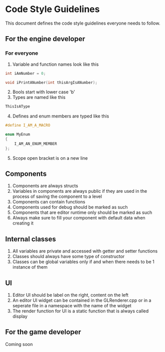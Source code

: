# Code Style Guidelines
This document defines the code style guidelines everyone needs to follow.
## For the engine developer
### For everyone
1.  Variable and function names look like this
```cpp
int iAmNumber = 0;

void iPrintANumber(int thisArgIsANumber);
```
2.  Bools start with lower case 'b'
3.  Types are named like this
```cpp
ThisIsAType
```
4.  Defines and enum members are typed like this
```cpp
#define I_AM_A_MACRO

enum MyEnum
{
    I_AM_AN_ENUM_MEMBER
};
```
5.  Scope open bracket is on a new line
## Components
1.  Components are always structs
2.  Variables in components are always public if they are used in the process of saving the component to a level
3.  Components can contain functions
4.  Components used for debug should be marked as such
5.  Components that are editor runtime only should be marked as such
6.  Always make sure to fill your component with default data when creating it
## Internal classes
1.  All variables are private and accessed with getter and setter functions
2.  Classes should always have some type of constructor
3.  Classes can be global variables only if and when there needs to be 1 instance of them
## UI
1.  Editor UI should be label on the right, content on the left
2.  An editor UI widget can be contained in the GLRenderer.cpp or in a seperate file in a namespace with the name of the widget
3.  The render function for UI is a static function that is always called display
## For the game developer
Coming soon
